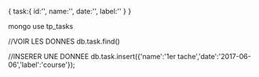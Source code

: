 {
        task:{
                id:'',
                name:'',
                date:'',
                label:''
        }
}

mongo
use tp_tasks

//VOIR LES DONNES
db.task.find()

//INSERER UNE DONNEE
db.task.insert({'name':'1er tache','date':'2017-06-06','label':'course'});